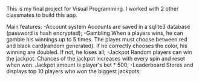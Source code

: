 This is my final project for Visual Programming. I worked with 2 other classmates to build this app.

Main features:
-Account system
Accounts are saved in a sqlite3 database (password is hash encrypted);
-Gambling
When a players wins, he can gamble his winnings up to 5 times.
The player must choose between red and black card(random generated). If he correctly chooses the
color, his winning are doubled. If not, he loses all;
-Jackpot
Random players can win the jackpot. Chances of the jackpot increases with every spin and reset when
won. Jackpot amount is player's bet * 500;
-Leaderboard
Stores and displays top 10 players who won the biggest jackpots;
